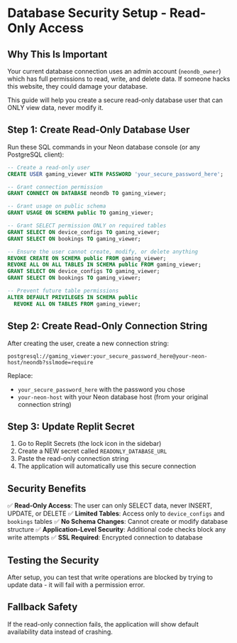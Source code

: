 # Database Security Setup - Read-Only Access

## Why This Is Important
Your current database connection uses an admin account (`neondb_owner`) which has full permissions to read, write, and delete data. If someone hacks this website, they could damage your database.

This guide will help you create a secure read-only database user that can ONLY view data, never modify it.

## Step 1: Create Read-Only Database User

Run these SQL commands in your Neon database console (or any PostgreSQL client):

```sql
-- Create a read-only user
CREATE USER gaming_viewer WITH PASSWORD 'your_secure_password_here';

-- Grant connection permission
GRANT CONNECT ON DATABASE neondb TO gaming_viewer;

-- Grant usage on public schema
GRANT USAGE ON SCHEMA public TO gaming_viewer;

-- Grant SELECT permission ONLY on required tables
GRANT SELECT ON device_configs TO gaming_viewer;
GRANT SELECT ON bookings TO gaming_viewer;

-- Ensure the user cannot create, modify, or delete anything
REVOKE CREATE ON SCHEMA public FROM gaming_viewer;
REVOKE ALL ON ALL TABLES IN SCHEMA public FROM gaming_viewer;
GRANT SELECT ON device_configs TO gaming_viewer;
GRANT SELECT ON bookings TO gaming_viewer;

-- Prevent future table permissions
ALTER DEFAULT PRIVILEGES IN SCHEMA public 
  REVOKE ALL ON TABLES FROM gaming_viewer;
```

## Step 2: Create Read-Only Connection String

After creating the user, create a new connection string:

```
postgresql://gaming_viewer:your_secure_password_here@your-neon-host/neondb?sslmode=require
```

Replace:
- `your_secure_password_here` with the password you chose
- `your-neon-host` with your Neon database host (from your original connection string)

## Step 3: Update Replit Secret

1. Go to Replit Secrets (the lock icon in the sidebar)
2. Create a NEW secret called `READONLY_DATABASE_URL`
3. Paste the read-only connection string
4. The application will automatically use this secure connection

## Security Benefits

✅ **Read-Only Access**: The user can only SELECT data, never INSERT, UPDATE, or DELETE
✅ **Limited Tables**: Access only to `device_configs` and `bookings` tables
✅ **No Schema Changes**: Cannot create or modify database structure
✅ **Application-Level Security**: Additional code checks block any write attempts
✅ **SSL Required**: Encrypted connection to database

## Testing the Security

After setup, you can test that write operations are blocked by trying to update data - it will fail with a permission error.

## Fallback Safety

If the read-only connection fails, the application will show default availability data instead of crashing.
